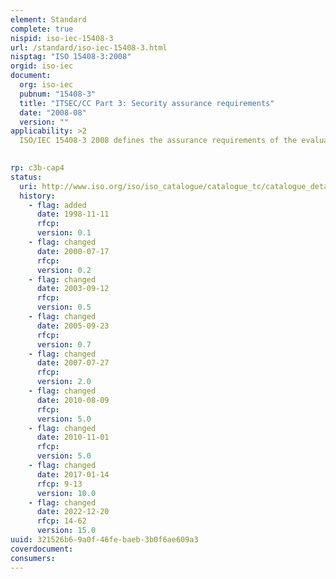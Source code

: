 ```yaml
---
element: Standard
complete: true
nispid: iso-iec-15408-3
url: /standard/iso-iec-15408-3.html
nisptag: "ISO 15408-3:2008"
orgid: iso-iec
document:
  org: iso-iec
  pubnum: "15408-3"
  title: "ITSEC/CC Part 3: Security assurance requirements"
  date: "2008-08"
  version: ""
applicability: >2
  ISO/IEC 15408-3 2008 defines the assurance requirements of the evaluation criteria. It includes the evaluation assurance levels that define a scale for measuring assurance for component targets of evaluation (TOEs), the composed assurance packages that define a scale for measuring assurance for composed TOEs, the individual assurance components from which the assurance levels and packages are composed, and the criteria for evaluation of protection profiles and security targets.  ISO/IEC 15408-3 2008 defines the content and presentation of the assurance requirements in the form of assurance classes, families and components and provides guidance on the organization of new assurance requirements. The assurance components within the assurance families are presented in a hierarchical order.

  
rp: c3b-cap4
status:
  uri: http://www.iso.org/iso/iso_catalogue/catalogue_tc/catalogue_detail.htm?csnumber=46413
  history: 
    - flag: added
      date: 1998-11-11
      rfcp: 
      version: 0.1
    - flag: changed
      date: 2000-07-17
      rfcp: 
      version: 0.2
    - flag: changed
      date: 2003-09-12
      rfcp: 
      version: 0.5
    - flag: changed
      date: 2005-09-23
      rfcp: 
      version: 0.7
    - flag: changed
      date: 2007-07-27
      rfcp: 
      version: 2.0
    - flag: changed
      date: 2010-08-09
      rfcp: 
      version: 5.0
    - flag: changed
      date: 2010-11-01
      rfcp: 
      version: 5.0
    - flag: changed
      date: 2017-01-14
      rfcp: 9-13
      version: 10.0
    - flag: changed
      date: 2022-12-20
      rfcp: 14-62
      version: 15.0
uuid: 321526b6-9a0f-46fe-baeb-3b0f6ae609a3
coverdocument:
consumers:
---
```

